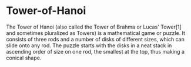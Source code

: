 # Tower-of-Hanoi
The Tower of Hanoi (also called the Tower of Brahma or Lucas' Tower[1] and sometimes pluralized as Towers) is a mathematical game or puzzle. It consists of three rods and a number of disks of different sizes, which can slide onto any rod. The puzzle starts with the disks in a neat stack in ascending order of size on one rod, the smallest at the top, thus making a conical shape.
